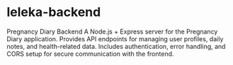 # leleka-backend

Pregnancy Diary Backend
A Node.js + Express server for the Pregnancy Diary application. Provides API endpoints for managing user profiles, daily notes, and health-related data. Includes authentication, error handling, and CORS setup for secure communication with the frontend.
